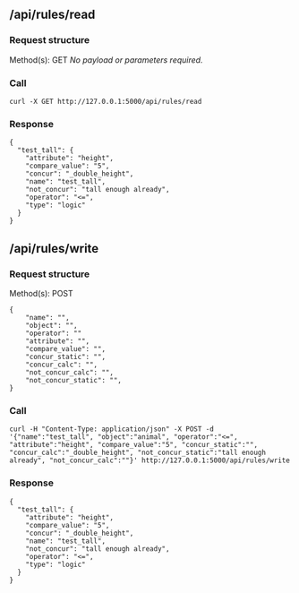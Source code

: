 ## /api/rules/read
### Request structure
Method(s): GET
*No payload or parameters required.*
### Call
```
curl -X GET http://127.0.0.1:5000/api/rules/read
```
### Response
```
{
  "test_tall": {
    "attribute": "height",
    "compare_value": "5",
    "concur": "_double_height",
    "name": "test_tall",
    "not_concur": "tall enough already",
    "operator": "<=",
    "type": "logic"
  }
}
```
## /api/rules/write
### Request structure
Method(s): POST
```
{
    "name": "",
    "object": "",
    "operator": ""
    "attribute": "",
    "compare_value": "",
    "concur_static": "",
    "concur_calc": "",
    "not_concur_calc": "",
    "not_concur_static": "",
}
```
### Call
```
curl -H "Content-Type: application/json" -X POST -d '{"name":"test_tall", "object":"animal", "operator":"<=", "attribute":"height", "compare_value":"5", "concur_static":"", "concur_calc":"_double_height", "not_concur_static":"tall enough already", "not_concur_calc":""}' http://127.0.0.1:5000/api/rules/write
```
### Response
```
{
  "test_tall": {
    "attribute": "height",
    "compare_value": "5",
    "concur": "_double_height",
    "name": "test_tall",
    "not_concur": "tall enough already",
    "operator": "<=",
    "type": "logic"
  }
}
```
